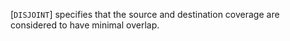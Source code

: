[`DISJOINT`] specifies that the source and
destination coverage are considered to have minimal overlap.